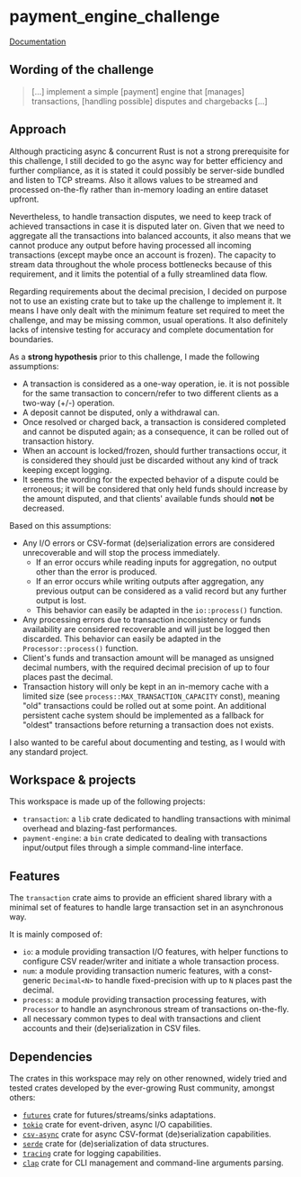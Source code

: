 # payment\_engine\_challenge

[Documentation](https://yo2b.github.io/payment_engine_challenge)

## Wording of the challenge
> [...] implement a simple [payment] engine that [manages] transactions, [handling possible] disputes and chargebacks [...]

## Approach
Although practicing async & concurrent Rust is not a strong prerequisite for this challenge, I still decided to go the async way for better efficiency and further compliance, as it is stated it could possibly be server-side bundled and listen to TCP streams. Also it allows values to be streamed and processed on-the-fly rather than in-memory loading an entire dataset upfront.

Nevertheless, to handle transaction disputes, we need to keep track of achieved transactions in case it is disputed later on. Given that we need to aggregate all the transactions into balanced accounts, it also means that we cannot produce any output before having processed all incoming transactions (except maybe once an account is frozen). The capacity to stream data throughout the whole process bottlenecks because of this requirement, and it limits the potential of a fully streamlined data flow.

Regarding requirements about the decimal precision, I decided on purpose not to use an existing crate but to take up the challenge to implement it. It means I have only dealt with the minimum feature set required to meet the challenge, and may be missing common, usual operations. It also definitely lacks of intensive testing for accuracy and complete documentation for boundaries.

As a **strong hypothesis** prior to this challenge, I made the following assumptions:
- A transaction is considered as a one-way operation, ie. it is not possible for the same transaction to concern/refer to two different clients as a two-way (+/-) operation.
- A deposit cannot be disputed, only a withdrawal can.
- Once resolved or charged back, a transaction is considered completed and cannot be disputed again; as a consequence, it can be rolled out of transaction history.
- When an account is locked/frozen, should further transactions occur, it is considered they should just be discarded without any kind of track keeping except logging.
- It seems the wording for the expected behavior of a dispute could be erroneous; it will be considered that only held funds should increase by the amount disputed, and that clients' available funds should **not** be decreased.

Based on this assumptions:
- Any I/O errors or CSV-format (de)serialization errors are considered unrecoverable and will stop the process immediately.
  - If an error occurs while reading inputs for aggregation, no output other than the error is produced.
  - If an error occurs while writing outputs after aggregation, any previous output can be considered as a valid record but any further output is lost.
  - This behavior can easily be adapted in the `io::process()` function.
- Any processing errors due to transaction inconsistency or funds availability are considered recoverable and will just be logged then discarded. This behavior can easily be adapted in the `Processor::process()` function.
- Client's funds and transaction amount will be managed as unsigned decimal numbers, with the required decimal precision of up to four places past the decimal.
- Transaction history will only be kept in an in-memory cache with a limited size (see `process::MAX_TRANSACTION_CAPACITY` const), meaning "old" transactions could be rolled out at some point. An additional persistent cache system should be implemented as a fallback for "oldest" transactions before returning a transaction does not exists.

I also wanted to be careful about documenting and testing, as I would with any standard project.

## Workspace & projects
This workspace is made up of the following projects:
* `transaction`: a `lib` crate dedicated to handling transactions with minimal overhead and blazing-fast performances.
* `payment-engine`: a `bin` crate dedicated to dealing with transactions input/output files through a simple command-line interface.

## Features
The `transaction` crate aims to provide an efficient shared library with a minimal set of features to handle large transaction set in an asynchronous way.

It is mainly composed of:
- `io`: a module providing transaction I/O features, with helper functions to configure CSV reader/writer and initiate a whole transaction process.
- `num`: a module providing transaction numeric features, with a const-generic `Decimal<N>` to handle fixed-precision with up to `N` places past the decimal.
- `process`: a module providing transaction processing features, with `Processor` to handle an asynchronous stream of transactions on-the-fly.
- all necessary common types to deal with transactions and client accounts and their (de)serialization in CSV files.

## Dependencies
The crates in this workspace may rely on other renowned, widely tried and tested crates developed by the ever-growing Rust community, amongst others:

* [``futures``](https://crates.io/crates/futures) crate for futures/streams/sinks adaptations.
* [``tokio``](https://crates.io/crates/tokio) crate for event-driven, async I/O capabilities.
* [``csv-async``](https://crates.io/crates/csv-async) crate for async CSV-format (de)serialization capabilities.
* [``serde``](https://crates.io/crates/serde) crate for (de)serialization of data structures.
* [``tracing``](https://crates.io/crates/rocket) crate for logging capabilities.
* [``clap``](https://crates.io/crates/clap) crate for CLI management and command-line arguments parsing.
